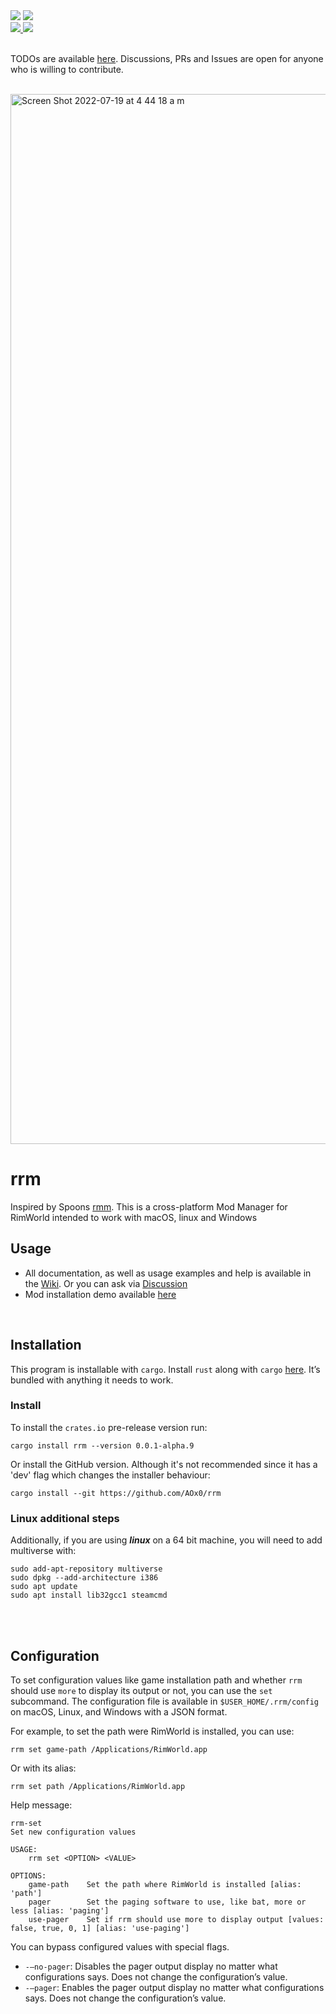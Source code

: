 <div>
	<img src="https://img.shields.io/badge/GitHub   Version-0.0.1--alpha.9-green">
	</img><img src="https://img.shields.io/badge/Status-Almost Done-yellow">
</div>
<div>
	<a href="https://crates.io/crates/rrm">
		<img src="https://img.shields.io/badge/crates.io%20Version-0.0.1--alpha.9-green"></img>
	</a>
	<img src="https://img.shields.io/badge/Status-Almost Done-yellow">
</div>

<br/>

TODOs are available [here][1]. Discussions, PRs and Issues are open for anyone who is willing to contribute. 

<br/>

<img width="1680" alt="Screen Shot 2022-07-19 at 4 44 18 a m" src="https://user-images.githubusercontent.com/50227494/179720712-69a4d2d1-4cb1-4c48-902e-32644759e8dd.png">

# rrm

Inspired by Spoons [rmm][2]. This is a cross-platform Mod Manager for RimWorld intended to work with macOS, linux and Windows

## Usage
- All documentation, as well as usage examples and help is available in the [Wiki][3]. Or you can ask via [Discussion][4]  
- Mod installation demo available [here][7]

<br/>

## Installation
This program is installable with `cargo`. Install `rust` along with `cargo` [here][5]. It’s bundled with anything it needs to work. 

### Install
To install the `crates.io` pre-release version run:

	cargo install rrm --version 0.0.1-alpha.9

Or install the GitHub version. Although it's not recommended since it has a 'dev' flag which changes the installer behaviour:

	cargo install --git https://github.com/AOx0/rrm

### Linux additional steps
Additionally, if you are using **_linux_** on a 64 bit machine, you will need to add multiverse with:

	sudo add-apt-repository multiverse
	sudo dpkg --add-architecture i386
	sudo apt update
	sudo apt install lib32gcc1 steamcmd 



<br/> <br/>
## Configuration
To set configuration values like game installation path and whether `rrm` should use `more` to display its output or not, you can use the `set` subcommand. The configuration file is available in `$USER_HOME/.rrm/config` on macOS, Linux, and Windows with a JSON format. 

For example, to set the path were RimWorld is installed, you can use:

	rrm set game-path /Applications/RimWorld.app

Or with its alias:

	rrm set path /Applications/RimWorld.app

Help message:

	rrm-set
	Set new configuration values
	
	USAGE:
	    rrm set <OPTION> <VALUE>
	
	OPTIONS:
	    game-path    Set the path where RimWorld is installed [alias: 'path']
	    pager        Set the paging software to use, like bat, more or less [alias: 'paging']
	    use-pager    Set if rrm should use more to display output [values: false, true, 0, 1] [alias: 'use-paging']

You can bypass configured values with special flags. 
- `-—no-pager`: Disables the pager output display no matter what configurations says. Does not change the configuration’s value.
-  `-—pager`: Enables the pager output display no matter what configurations says. Does not change the configuration’s value.

[1]:	https://github.com/AOx0/rrm/projects/1
[2]:	https://github.com/Spoons/rmm "rmm"
[3]:	https://github.com/AOx0/rrm/wiki
[4]:	https://github.com/AOx0/rrm/discussions
[5]:	https://www.rust-lang.org/tools/install
[6]:	https://www.cve.org/CVERecord?id=CVE-2022-21658
[7]:    https://youtu.be/Fp5Y89DeLBY
